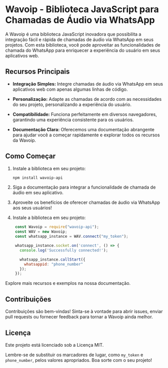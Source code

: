 # Wavoip - Biblioteca JavaScript para Chamadas de Áudio via WhatsApp

A Wavoip é uma biblioteca JavaScript inovadora que possibilita a integração fácil e rápida de chamadas de áudio via WhatsApp em seus projetos. Com esta biblioteca, você pode aproveitar as funcionalidades de chamada do WhatsApp para enriquecer a experiência do usuário em seus aplicativos web.

## Recursos Principais

- **Integração Simples:** Integre chamadas de áudio via WhatsApp em seus aplicativos web com apenas algumas linhas de código.
  
- **Personalização:** Adapte as chamadas de acordo com as necessidades do seu projeto, personalizando a experiência do usuário.

- **Compatibilidade:** Funciona perfeitamente em diversos navegadores, garantindo uma experiência consistente para os usuários.

- **Documentação Clara:** Oferecemos uma documentação abrangente para ajudar você a começar rapidamente e explorar todos os recursos da Wavoip.

## Como Começar

1. Instale a biblioteca em seu projeto:
   ```bash
   npm install wavoip-api

2. Siga a documentação para integrar a funcionalidade de chamada de áudio em seu aplicativo.

3. Aproveite os benefícios de oferecer chamadas de áudio via WhatsApp aos seus usuários!

1. Instale a biblioteca em seu projeto:
   ```javascript
    const Wavoip = require("wavoip-api");
    const WAV = new Wavoip;
    const whatsapp_instance = WAV.connect("my_token");

    whatsapp_instance.socket.on('connect', () => {
      console.log('Successfully connected!');

      whatsapp_instance.callStart({
        whatsappid: "phone_number"
      });
    });
   ```

Explore mais recursos e exemplos na nossa documentação.

## Contribuições
Contribuições são bem-vindas! Sinta-se à vontade para abrir issues, enviar pull requests ou fornecer feedback para tornar a Wavoip ainda melhor.

## Licença
Este projeto está licenciado sob a Licença MIT.

Lembre-se de substituir os marcadores de lugar, como `my_token` e `phone_number`, pelos valores apropriados. Boa sorte com o seu projeto!
